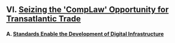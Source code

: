 ## VI. [Seizing the 'CompLaw' Opportunity for Transatlantic Trade](https://github.com/lexmerca/TTIPv2_ToC/)

#### A. [Standards Enable the Development of Digital Infrastructure]()

